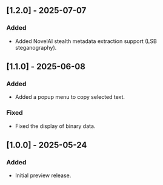 ## [1.2.0] - 2025-07-07
### Added
- Added NovelAI stealth metadata extraction support (LSB steganography).

## [1.1.0] - 2025-06-08
### Added
- Added a popup menu to copy selected text.
### Fixed
- Fixed the display of binary data.

## [1.0.0] - 2025-05-24
### Added
- Initial preview release.
